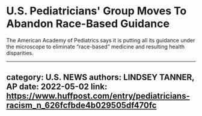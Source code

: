 # U.S. Pediatricians' Group Moves To Abandon Race-Based Guidance

The American Academy of Pediatrics says it is putting all its guidance under the microscope to eliminate “race-based” medicine and resulting health disparities.

---
category: U.S. NEWS
authors: LINDSEY TANNER, AP
date: 2022-05-02
link: https://www.huffpost.com/entry/pediatricians-racism_n_626fcfbde4b029505df470fc
---
